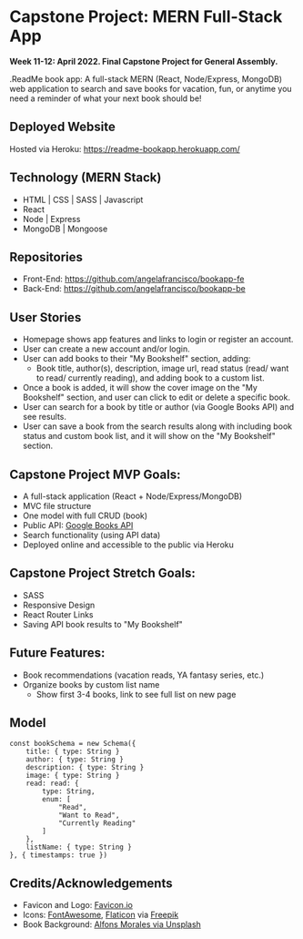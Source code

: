 # Capstone Project: MERN Full-Stack App

**Week 11-12: April 2022. Final Capstone Project for General Assembly.**

.ReadMe book app: A full-stack MERN (React, Node/Express, MongoDB) web application to search and save books for vacation, fun, or anytime you need a reminder of what your next book should be!
<!-- App name ideas: Bookasauraus Recs, BookWorm, Book-Hook-Up, .ReadMe -->

## Deployed Website

Hosted via Heroku: 
https://readme-bookapp.herokuapp.com/


## Technology (MERN Stack)

- HTML | CSS | SASS | Javascript
- React
- Node | Express
- MongoDB | Mongoose


## Repositories

- Front-End: https://github.com/angelafrancisco/bookapp-fe
- Back-End: https://github.com/angelafrancisco/bookapp-be


## User Stories

- Homepage shows app features and links to login or register an account.
- User can create a new account and/or login.
- User can add books to their "My Bookshelf" section, adding:
    - Book title, author(s), description, image url, read status (read/ want to read/ currently reading), and adding book to a custom list.
- Once a book is added, it will show the cover image on the "My Bookshelf" section, and user can click to edit or delete a specific book.
- User can search for a book by title or author (via Google Books API) and see results.
- User can save a book from the search results along with including book status and custom book list, and it will show on the "My Bookshelf" section.


<!-- ## Wireframing

- Homepage (Images here)
- Bookshelf (Images here)
- Search (Images here) -->


## Capstone Project MVP Goals:

- A full-stack application (React + Node/Express/MongoDB)
- MVC file structure
- One model with full CRUD (book)
- Public API: [Google Books API](https://developers.google.com/books)
- Search functionality (using API data)
- Deployed online and accessible to the public via Heroku


## Capstone Project Stretch Goals:

- SASS
- Responsive Design
- React Router Links
- Saving API book results to "My Bookshelf"


## Future Features:

- Book recommendations (vacation reads, YA fantasy series, etc.)
- Organize books by custom list name
    - Show first 3-4 books, link to see full list on new page


## Model

``` 
const bookSchema = new Schema({
    title: { type: String }
    author: { type: String }
    description: { type: String }
    image: { type: String }
    read: read: { 
        type: String,
        enum: [
            "Read",
            "Want to Read",
            "Currently Reading"
        ]
    },
    listName: { type: String }
}, { timestamps: true })
```

## Credits/Acknowledgements

- Favicon and Logo: [Favicon.io](https://favicon.io/emoji-favicons/books/)
- Icons: [FontAwesome](https://fontawesome.com/icons), [Flaticon](https://www.flaticon.com/) via [Freepik](https://www.freepik.com) 
- Book Background: [Alfons Morales via Unsplash](https://unsplash.com/@alfonsmc10?utm_source=unsplash&utm_medium=referral&utm_content=creditCopyText)